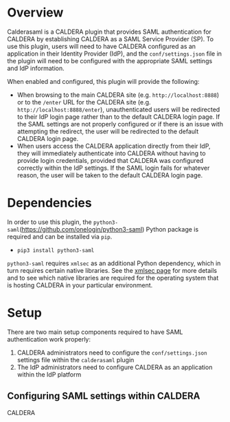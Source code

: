 # Overview

Calderasaml is a CALDERA plugin that provides SAML authentication for CALDERA by establishing CALDERA as
a SAML Service Provider (SP). To use this plugin, users will need to have CALDERA configured as an application
in their Identity Provider (IdP), and the `conf/settings.json` file in the plugin will need to be configured
with the appropriate SAML settings and IdP information.

When enabled and configured, this plugin will provide the following:
- When browsing to the main CALDERA site (e.g. `http://localhost:8888`) or to the `/enter` URL for the CALDERA site
(e.g. `http://localhost:8888/enter`), unauthenticated users will
be redirected to their IdP login page rather than to the default CALDERA login page. If the SAML
settings are not properly configured or if there is an issue with attempting the redirect, the user will
be redirected to the default CALDERA login page.
- When users access the CALDERA application directly from their IdP, they will immediately authenticate
into CALDERA without having to provide login credentials, provided that CALDERA was configured correctly
within the IdP settings. If the SAML login fails for whatever reason, the user will be taken to the 
default CALDERA login page.

# Dependencies
In order to use this plugin, the `python3-saml`(https://github.com/onelogin/python3-saml) Python package is required and can be installed via `pip`.
- `pip3 install python3-saml`

`python3-saml` requires `xmlsec` as an additional Python dependency, which 
in turn requires certain native libraries. See the [xmlsec page](https://pypi.org/project/xmlsec/) for more
details and  to see which native libraries are required for the operating system that is hosting CALDERA in your
particular environment.

# Setup
There are two main setup components required to have SAML authentication work properly:
1. CALDERA administrators need to configure the `conf/settings.json` settings file within the `calderasaml` plugin
1. The IdP administrators need to configure CALDERA as an application within the IdP platform

## Configuring SAML settings within CALDERA
CALDERA